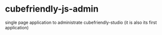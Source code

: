 # cubefriendly-js-admin
single page application to administrate cubefriendly-studio (it is also its first application)
